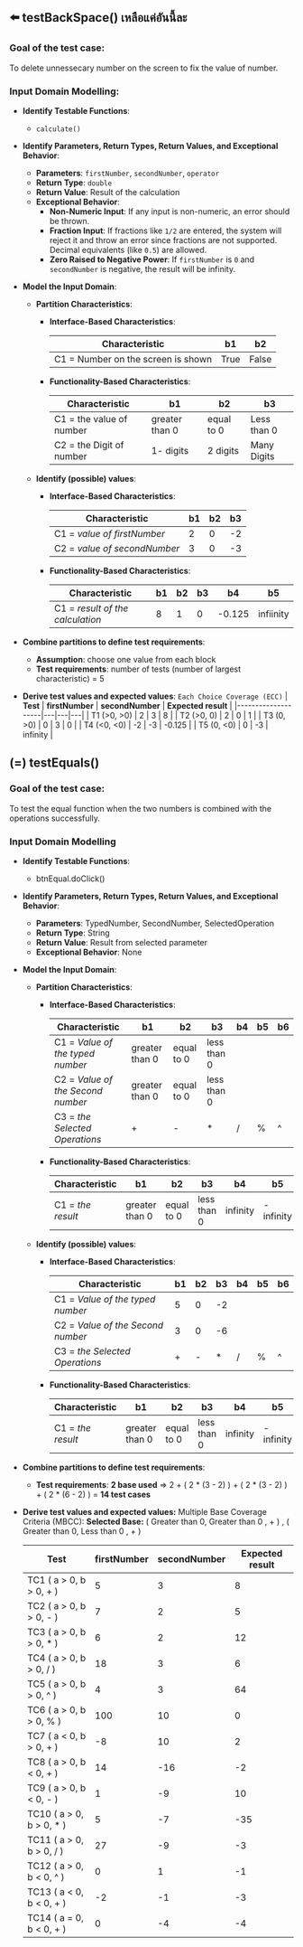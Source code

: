## ⬅️ testBackSpace() เหลือแค่อันนี้ละ

### Goal of the test case:

To delete unnessecary number on the screen to fix the value of number.

### Input Domain Modelling:

- **Identify Testable Functions**:

  - `calculate()`

- **Identify Parameters, Return Types, Return Values, and Exceptional Behavior**:

  - **Parameters**: `firstNumber`, `secondNumber`, `operator`
  - **Return Type**: `double`
  - **Return Value**: Result of the calculation
  - **Exceptional Behavior**:
    - **Non-Numeric Input**: If any input is non-numeric, an error should be thrown.
    - **Fraction Input**: If fractions like `1/2` are entered, the system will reject it and throw an error since fractions are not supported. Decimal equivalents (like `0.5`) are allowed.
    - **Zero Raised to Negative Power**: If `firstNumber` is `0` and `secondNumber` is negative, the result will be infinity.

- **Model the Input Domain**:

  - **Partition Characteristics**:

    - **Interface-Based Characteristics**:

      | **Characteristic**           | **b1**         | **b2**     | 
      | ---------------------------- | -------------- | ---------- | 
      | C1 = Number on the screen is shown   | True | False |

    - **Functionality-Based Characteristics**:

      | **Characteristic**               | **b1**         | **b2**     | **b3**     |
      | -------------------------------- | -------------- | ---------- | ---------- | 
      | C1 = the value of number         |   greater than 0 | equal to 0 | Less than 0 |
      | C2 = the Digit of number         |   1- digits | 2 digits | Many Digits  |
  - **Identify (possible) values**:

    - **Interface-Based Characteristics**:

      | **Characteristic**           | **b1** | **b2** | **b3** |
      | ---------------------------- | ------ | ------ | ------ |
      | C1 = _value of firstNumber_  | 2      | 0      | -2     |
      | C2 = _value of secondNumber_ | 3      | 0      | -3     |

    - **Functionality-Based Characteristics**:

      | **Characteristic**               | **b1** | **b2** | **b3** | **b4** | **b5**    |
      | -------------------------------- | ------ | ------ | ------ | ------ | --------- |
      | C1 = _result of the calculation_ | 8      | 1      | 0      | -0.125 | infiinity |

- **Combine partitions to define test requirements**:

  - **Assumption**: choose one value from each block
  - **Test requirements**: number of tests (number of largest characteristic) = 5

- **Derive test values and expected values**:
  `Each Choice Coverage (ECC)`
  | **Test** | **firstNumber** | **secondNumber** | **Expected result** |
  |--------------------|---|---|---|
  | T1 (>0, >0) | 2 | 3 | 8 |
  | T2 (>0, 0) | 2 | 0 | 1 |
  | T3 (0, >0) | 0 | 3 | 0 |
  | T4 (<0, <0) | -2 | -3 | -0.125 |
  | T5 (0, <0) | 0 | -3 | infinity |
## (=) testEquals() 

### Goal of the test case:
To test the equal function when the two numbers is combined with the operations successfully.

### Input Domain Modelling
- **Identify Testable Functions**: 
  - btnEqual.doClick()

- **Identify Parameters, Return Types, Return Values, and Exceptional Behavior**:
  - **Parameters**: TypedNumber, SecondNumber, SelectedOperation
  - **Return Type**: String
  - **Return Value**: Result from selected parameter
  - **Exceptional Behavior**: None

- **Model the Input Domain**:

  - **Partition Characteristics**:

    - **Interface-Based Characteristics**:
    
      | **Characteristic**                           |**b1**        | **b2**     |   **b3**    | **b4**   |  **b5** |  **b6** |
      |----------------------------------------------|--------------|------------|-------------|----------|---------|---------|
      | C1 = *Value of the typed number*             |greater than 0| equal to 0 | less than 0 |          |         |         |
      | C2 = *Value of the Second number*            |greater than 0| equal to 0 | less than 0 |          |         |         |
      | C3 = *the Selected Operations*               |+             |-           |*            |/         |%        |^        |


    - **Functionality-Based Characteristics**:
    
      | **Characteristic** |    **b1**    |   **b2**   |   **b3**   | **b4**   |    **b5**   |  **b6** |
      |--------------------|--------------|------------|------------|----------|-------------|---------|
      | C1 = *the result*| greater than 0  | equal to 0 | less than 0 | infinity | -infinity | NaN     |

  - **Identify (possible) values**:
    
    - **Interface-Based Characteristics**:
    
    
      | **Characteristic**                           |**b1**        | **b2**     |   **b3**    | **b4**   |  **b5** |  **b6** |
      |----------------------------------------------|--------------|------------|-------------|----------|---------|---------|
      | C1 = *Value of the typed number*             |5             | 0          | -2          |          |         |         |         
      | C2 = *Value of the Second number*            |3             | 0          |-6           |          |         |         |     
      | C3 = *the Selected Operations*               |+             |-           |*            |/         |%        |^        |

    - **Functionality-Based Characteristics**:
    
    
      | **Characteristic** |    **b1**    |   **b2**   |   **b3**   | **b4**   |    **b5**   |  **b6** |
      |--------------------|--------------|------------|------------|----------|-------------|---------|
      | C1 = *the result*| greater than 0  | equal to 0 | less than 0 | infinity | -infinity | NaN     |

- **Combine partitions to define test requirements**:


  - **Test requirements**: **2 base used** => 2 + ( 2 * (3 - 2) ) + ( 2 * (3 - 2) ) + ( 2 * (6 - 2) ) = **14 test cases**

- **Derive test values and expected values:** Multiple Base Coverage Criteria (MBCC):
    **Selected Base:** ( Greater than 0, Greater than 0 , + ) , ( Greater than 0, Less than 0 , + )
     
  | **Test** | **firstNumber** | **secondNumber** | **Expected result** |
  |--------------------|---|---|---|
  | TC1 ( a > 0, b > 0, + )   | 5 | 3 | 8 |
  | TC2 ( a > 0, b > 0, - ) | 7 | 2 | 5 |
  | TC3 ( a > 0, b > 0, * ) | 6 | 2 | 12 |
  | TC4 ( a > 0, b > 0, / ) | 18 | 3 | 6 |
  | TC5 ( a > 0, b > 0, ^ ) | 4 | 3 | 64 |
  | TC6 ( a > 0, b > 0, % ) | 100 | 10 | 0 |
  | TC7 ( a < 0, b > 0, + ) | -8 | 10 | 2 |
  | TC8 ( a > 0, b < 0, + )| 14 | -16 | -2 |
  | TC9 ( a > 0, b < 0, - ) | 1 | -9 | 10 |
  | TC10 ( a > 0, b > 0, * ) | 5 | -7 | -35 |
  | TC11 ( a > 0, b > 0, / ) | 27 | -9 | -3 |
  | TC12   ( a > 0, b < 0, ^ )| 0 | 1 | -1 |
  | TC13  ( a < 0, b < 0, + ) | -2 | -1 | -3 |
  | TC14  ( a = 0, b < 0, + ) | 0 | -4 | -4 |

